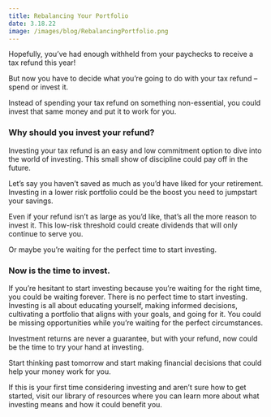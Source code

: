 ```yaml
---
title: Rebalancing Your Portfolio
date: 3.18.22
image: /images/blog/RebalancingPortfolio.png
---
```


Hopefully, you’ve had enough withheld from your paychecks to receive a tax refund this year!

But now you have to decide what you’re going to do with your tax refund – spend or invest it.

Instead of spending your tax refund on something non-essential, you could invest that same money and put it to work for you.

### Why should you invest your refund?

Investing your tax refund is an easy and low commitment option to dive into the world of investing. This small show of discipline could pay off in the future.

Let’s say you haven’t saved as much as you’d have liked for your retirement. Investing in a lower risk portfolio could be the boost you need to jumpstart your savings.

Even if your refund isn’t as large as you’d like, that’s all the more reason to invest it. This low-risk threshold could create dividends that will only continue to serve you.

Or maybe you’re waiting for the perfect time to start investing.


### Now is the time to invest.

If you’re hesitant to start investing because you’re waiting for the right time, you could be waiting forever. There is no perfect time to start investing. Investing is all about educating yourself, making informed decisions, cultivating a portfolio that aligns with your goals, and going for it. You could be missing opportunities while you’re waiting for the perfect circumstances.

Investment returns are never a guarantee, but with your refund, now could be the time to try your hand at investing.

Start thinking past tomorrow and start making financial decisions that could help your money work for you.

If this is your first time considering investing and aren’t sure how to get started, visit our library of resources where you can learn more about what investing means and how it could benefit you.